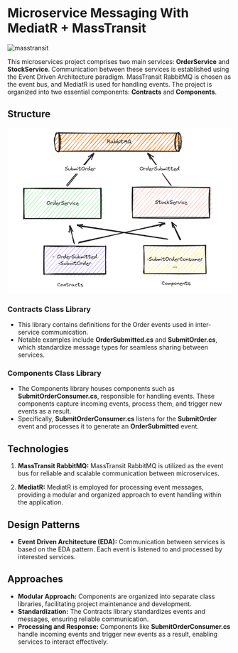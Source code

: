 # Microservice Messaging With MediatR + MassTransit 

![masstransit ](https://i0.wp.com/henriquemauri.net/wp-content/uploads/2021/09/masstransit.png?resize=810%2C500&ssl=1)

This microservices project comprises two main services: **OrderService** and **StockService**. Communication between these services is established using the Event Driven Architecture paradigm. MassTransit RabbitMQ is chosen as the event bus, and MediatR is used for handling events. The project is organized into two essential components: **Contracts** and **Components**.

## Structure

![](/Docs/schema.png)

### Contracts Class Library

- This library contains definitions for the Order events used in inter-service communication.
- Notable examples include **OrderSubmitted.cs** and **SubmitOrder.cs**, which standardize message types for seamless sharing between services.

### Components Class Library

- The Components library houses components such as **SubmitOrderConsumer.cs**, responsible for handling events. These components capture incoming events, process them, and trigger new events as a result.
- Specifically, **SubmitOrderConsumer.cs** listens for the **SubmitOrder** event and processes it to generate an **OrderSubmitted** event.




## Technologies

1. **MassTransit RabbitMQ:** MassTransit RabbitMQ is utilized as the event bus for reliable and scalable communication between microservices.

2. **MediatR:** MediatR is employed for processing event messages, providing a modular and organized approach to event handling within the application.

## Design Patterns

- **Event Driven Architecture (EDA):** Communication between services is based on the EDA pattern. Each event is listened to and processed by interested services.

## Approaches

- **Modular Approach:** Components are organized into separate class libraries, facilitating project maintenance and development.
- **Standardization:** The Contracts library standardizes events and messages, ensuring reliable communication.
- **Processing and Response:** Components like **SubmitOrderConsumer.cs** handle incoming events and trigger new events as a result, enabling services to interact effectively.

